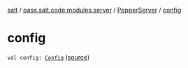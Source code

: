 [salt](../../index.md) / [pass.salt.code.modules.server](../index.md) / [PepperServer](index.md) / [config](./config.md)

# config

`val config: `[`Config`](../../pass.salt.code.loader.config/-config/index.md) [(source)](https://github.com/kurbaniec-tgm/salt/tree/master/code/modules/server/PepperServer.kt#L22)